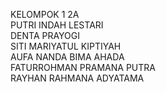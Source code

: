 KELOMPOK 1 2A <br>
PUTRI INDAH LESTARI <br>
DENTA PRAYOGI <br>
SITI MARIYATUL KIPTIYAH <br>
AUFA NANDA BIMA AHADA <br>
FATURROHMAN PRAMANA PUTRA <br>
RAYHAN RAHMANA ADYATAMA <br>
